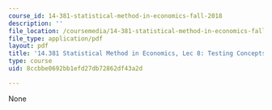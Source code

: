 ```yaml
---
course_id: 14-381-statistical-method-in-economics-fall-2018
description: ''
file_location: /coursemedia/14-381-statistical-method-in-economics-fall-2018/8ccbbe0692bb1efd27db72862df43a2d_MIT14_381F18_lec8.pdf
file_type: application/pdf
layout: pdf
title: '14.381 Statistical Method in Economics, Lec 8: Testing Concepts'
type: course
uid: 8ccbbe0692bb1efd27db72862df43a2d

---
```

None